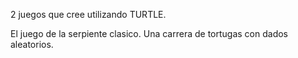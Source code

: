 2 juegos que cree utilizando TURTLE.

El juego de la serpiente clasico.
Una carrera de tortugas con dados aleatorios.